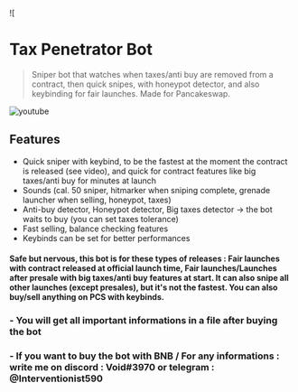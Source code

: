 ![

# Tax Penetrator Bot
> Sniper bot that watches when taxes/anti buy are removed from a contract, then quick snipes, with honeypot detector, and also keybinding for fair launches. Made for Pancakeswap.

![youtube](https://www.youtube.com/watch?v=XvGgKr-o8c4)

## Features
- Quick sniper with keybind, to be the fastest at the moment the contract is released (see video), and quick for contract features like big taxes/anti buy for minutes at launch
- Sounds (cal. 50 sniper, hitmarker when sniping complete, grenade launcher when selling, honeypot, taxes)
- Anti-buy detector, Honeypot detector, Big taxes detector -> the bot waits to buy (you can set taxes tolerance)
- Fast selling, balance checking features
- Keybinds can be set for better performances

#### Safe but nervous, this bot is for these types of releases : Fair launches with contract released at official launch time, Fair launches/Launches after presale with big taxes/anti buy features at start. It can also snipe all other launches (except presales), but it's not the fastest. You can also buy/sell anything on PCS with keybinds.


### - You will get all important informations in a file after buying the bot

### - If you want to buy the bot with BNB / For any informations : write me on discord : Void#3970 or telegram : @Interventionist590
